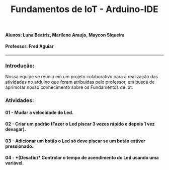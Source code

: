 <h1 align = center> Fundamentos de IoT - Arduino-IDE </h1> <br>
<h4> Alunos: Luna Beatriz, Marilene Araujo, Maycon Siqueira </h4>
<h4> Professor: Fred Aguiar </h4>
<hr>

<h3> Introdução: </h3>
Nossa equipe se reuniu em um projeto colaborativo para a realização das atividades no arduino que foram atribuidas pelo professor, em busca de aprimorar nosso conhecimento sobre os Fundamentos de Iot.

<h3> Atividades: </h3>

<h4> 01 - Mudar a velocidade do Led. </h4>
<h4> 02 - Criar um padrão (Fazer o Led piscar 3 vezes rápido e depois 1 vez devagar).</h4> 
<h4> 03 - Adicionar um botão o Led só deve piscar se um botão estiver pressionado.</h4> 
<h4> 04 - *(Desafio)* Controlar o tempo de acendimento do Led usando uma variável.</h4> 

